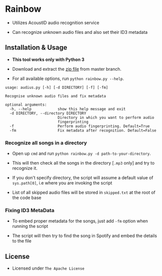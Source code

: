 # Rainbow

- Utilizes AcoustID audio recognition service

- Can recognize unknown audio files and also set their ID3 metadata


## Installation & Usage

- **This tool works only with Python 3**

- Download and extract the [zip file](https://github.com/mihirpathak97/Rainbow/archive/master.zip) from master branch.

- For all available options, run `python rainbow.py --help`.

```
usage: audius.py [-h] [-d DIRECTORY] [-f] [-fm]

Recognise unknown audio files and fix metadata

optional arguments:
  -h, --help            show this help message and exit
  -d DIRECTORY, --directory DIRECTORY
                        Directory in which you want to perform audio
                        fingerprinting
  -f                    Perform audio fingerprinting. Default=True
  -fm                   Fix metadata after recognition. Default=False

```

### Recognize all songs in a directory

- Open up `cmd` and run `python rainbow.py -d path-to-your-directory`.

- This will then check all the songs in the directory [`.mp3` only] and try to recognize it.

- If you don't specify directory, the script will assume a default value of `sys.path[0]`, i.e where you are invoking the script

- List of all skipped audio files will be stored in `skipped.txt` at the root of the code base


### Fixing ID3 MetaData

- To embed proper metadata for the songs, just add `-fm` option when running the script

- The script will then try to find the song in Spotify and embed the details to the file


## License

- Licensed under `The Apache License`
